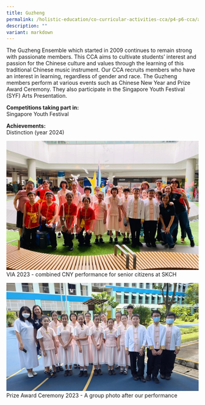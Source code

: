 ```yaml
---
title: Guzheng
permalink: /holistic-education/co-curricular-activities-cca/p4-p6-cca/aesthetics/guzheng/
description: ""
variant: markdown
---
```

The Guzheng Ensemble which started in 2009 continues to remain strong with passionate members. This CCA aims to cultivate students’ interest and passion for the Chinese culture and values through the learning of this traditional Chinese music instrument. Our CCA recruits members who have an interest in learning, regardless of gender and race.
The Guzheng members perform at various events such as Chinese New Year and Prize Award Ceremony. They also participate in the Singapore Youth Festival (SYF) Arts Presentation.

**Competitions taking part in:**<br>
Singapore Youth Festival 

**Achievements:**<br>
Distinction (year 2024)

![VIA 2023 - combined CNY performance for senior citizens at SKCH](/images/CCA/Aesthetics/Guzheng/VIA_2023___combined_CNY_performance_for_senior_citizens_at_SKCH.jpg)VIA 2023 - combined CNY performance for senior citizens at SKCH

![Prize Award Ceremony 2023 - A group photo after our performance](/images/CCA/Aesthetics/Guzheng/Prize_Award_Ceremony_2023____A_group_photo_after_our_performance.jpg)Prize Award Ceremony 2023 - A group photo after our performance